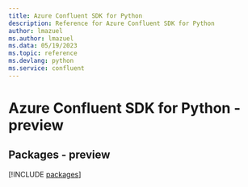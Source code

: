 ```yaml
---
title: Azure Confluent SDK for Python
description: Reference for Azure Confluent SDK for Python
author: lmazuel
ms.author: lmazuel
ms.data: 05/19/2023
ms.topic: reference
ms.devlang: python
ms.service: confluent
---
```

# Azure Confluent SDK for Python - preview
## Packages - preview
[!INCLUDE [packages](confluent-index.md)]